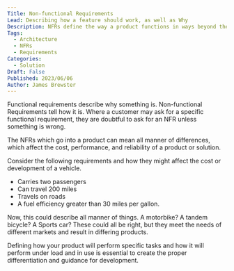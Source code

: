 ```yaml
---
Title: Non-functional Requirements
Lead: Describing how a feature should work, as well as Why
Description: NFRs define the way a product functions in ways beyond the main requirements of the end customer. They explain how fast, robust or reliable something should be
Tags:
  - Architecture
  - NFRs
  - Requirements
Categories:
  - Solution
Draft: False
Published: 2023/06/06
Author: James Brewster
---
```


Functional requirements describe why something is. Non-functional Requirements tell how it is. Where a customer may ask for a specific functional requirement, they are doubtful to ask for an NFR unless something is wrong.

The NFRs which go into a product can mean all manner of differences, which affect the cost, performance, and reliability of a product or solution.

Consider the following requirements and how they might affect the cost or development of a vehicle.

* Carries two passengers
* Can travel 200 miles
* Travels on roads
* A fuel efficiency greater than 30 miles per gallon.

Now, this could describe all manner of things. A motorbike? A tandem bicycle? A Sports car? These could all be right, but they meet the needs of different markets and result in differing products.

Defining how your product will perform specific tasks and how it will perform under load and in use is essential to create the proper differentiation and guidance for development.
